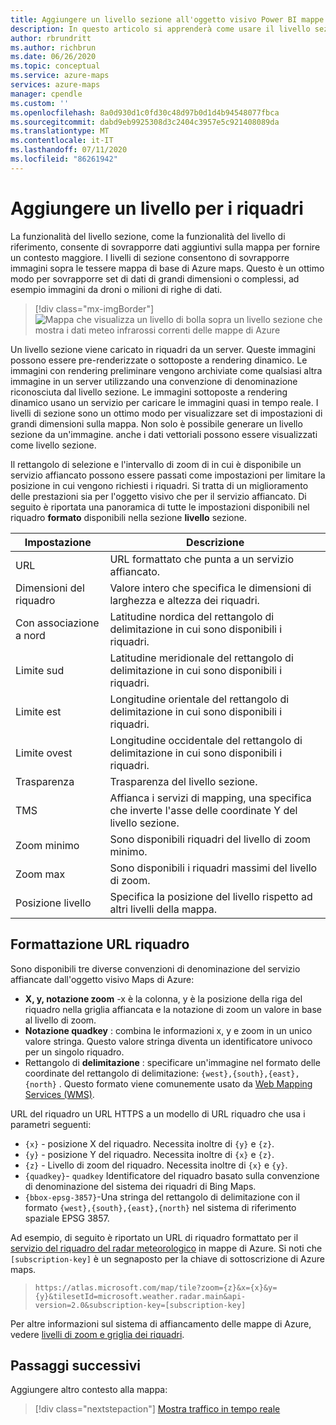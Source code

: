 ```yaml
---
title: Aggiungere un livello sezione all'oggetto visivo Power BI mappe di Azure | Mappe Microsoft Azure
description: In questo articolo si apprenderà come usare il livello sezione nell'oggetto visivo Microsoft Azure Maps per Power BI.
author: rbrundritt
ms.author: richbrun
ms.date: 06/26/2020
ms.topic: conceptual
ms.service: azure-maps
services: azure-maps
manager: cpendle
ms.custom: ''
ms.openlocfilehash: 8a0d930d1c0fd30c48d97b0d1d4b94548077fbca
ms.sourcegitcommit: dabd9eb9925308d3c2404c3957e5c921408089da
ms.translationtype: MT
ms.contentlocale: it-IT
ms.lasthandoff: 07/11/2020
ms.locfileid: "86261942"
---
```

# <a name="add-a-tile-layer"></a>Aggiungere un livello per i riquadri

La funzionalità del livello sezione, come la funzionalità del livello di riferimento, consente di sovrapporre dati aggiuntivi sulla mappa per fornire un contesto maggiore. I livelli di sezione consentono di sovrapporre immagini sopra le tessere mappa di base di Azure maps. Questo è un ottimo modo per sovrapporre set di dati di grandi dimensioni o complessi, ad esempio immagini da droni o milioni di righe di dati.

> [!div class="mx-imgBorder"]
> ![Mappa che visualizza un livello di bolla sopra un livello sezione che mostra i dati meteo infrarossi correnti delle mappe di Azure](media/power-bi-visual/radar-tile-layer-with-bubbles.png)

Un livello sezione viene caricato in riquadri da un server. Queste immagini possono essere pre-renderizzate o sottoposte a rendering dinamico. Le immagini con rendering preliminare vengono archiviate come qualsiasi altra immagine in un server utilizzando una convenzione di denominazione riconosciuta dal livello sezione. Le immagini sottoposte a rendering dinamico usano un servizio per caricare le immagini quasi in tempo reale. I livelli di sezione sono un ottimo modo per visualizzare set di impostazioni di grandi dimensioni sulla mappa. Non solo è possibile generare un livello sezione da un'immagine. anche i dati vettoriali possono essere visualizzati come livello sezione.

Il rettangolo di selezione e l'intervallo di zoom di in cui è disponibile un servizio affiancato possono essere passati come impostazioni per limitare la posizione in cui vengono richiesti i riquadri. Si tratta di un miglioramento delle prestazioni sia per l'oggetto visivo che per il servizio affiancato. Di seguito è riportata una panoramica di tutte le impostazioni disponibili nel riquadro **formato** disponibili nella sezione **livello** sezione.

| Impostazione        | Descrizione   |
|----------------|---------------|
| URL            | URL formattato che punta a un servizio affiancato.  |
| Dimensioni del riquadro      | Valore intero che specifica le dimensioni di larghezza e altezza dei riquadri.   |
| Con associazione a nord    | Latitudine nordica del rettangolo di delimitazione in cui sono disponibili i riquadri. |
| Limite sud    | Latitudine meridionale del rettangolo di delimitazione in cui sono disponibili i riquadri. |
| Limite est     | Longitudine orientale del rettangolo di delimitazione in cui sono disponibili i riquadri.  |
| Limite ovest     | Longitudine occidentale del rettangolo di delimitazione in cui sono disponibili i riquadri.   |
| Trasparenza   | Trasparenza del livello sezione.   |
| TMS         | Affianca i servizi di mapping, una specifica che inverte l'asse delle coordinate Y del livello sezione. |
| Zoom minimo       | Sono disponibili riquadri del livello di zoom minimo. |
| Zoom max       | Sono disponibili i riquadri massimi del livello di zoom.  |
| Posizione livello | Specifica la posizione del livello rispetto ad altri livelli della mappa. |

## <a name="tile-url-formatting"></a>Formattazione URL riquadro

Sono disponibili tre diverse convenzioni di denominazione del servizio affiancate dall'oggetto visivo Maps di Azure:

-   **X, y, notazione zoom** -x è la colonna, y è la posizione della riga del riquadro nella griglia affiancata e la notazione di zoom un valore in base al livello di zoom.
-   **Notazione quadkey** : combina le informazioni x, y e zoom in un unico valore stringa. Questo valore stringa diventa un identificatore univoco per un singolo riquadro.
-   Rettangolo di **delimitazione** : specificare un'immagine nel formato delle coordinate del rettangolo di delimitazione: `{west},{south},{east},{north}` . Questo formato viene comunemente usato da [Web Mapping Services (WMS)](https://www.opengeospatial.org/standards/wms).

URL del riquadro un URL HTTPS a un modello di URL riquadro che usa i parametri seguenti:

-   `{x}` - posizione X del riquadro. Necessita inoltre di `{y}` e `{z}`.
-   `{y}` - posizione Y del riquadro. Necessita inoltre di `{x}` e `{z}`.
-   `{z}` - Livello di zoom del riquadro. Necessita inoltre di `{x}` e `{y}`.
-   `{quadkey}`- `quadkey` Identificatore del riquadro basato sulla convenzione di denominazione del sistema dei riquadri di Bing Maps.
-   `{bbox-epsg-3857}`-Una stringa del rettangolo di delimitazione con il formato `{west},{south},{east},{north}` nel sistema di riferimento spaziale EPSG 3857.

Ad esempio, di seguito è riportato un URL di riquadro formattato per il [servizio del riquadro del radar meteorologico](https://docs.microsoft.com/rest/api/maps/renderv2/getmaptilepreview) in mappe di Azure. Si noti che `[subscription-key]` è un segnaposto per la chiave di sottoscrizione di Azure maps.

> `https://atlas.microsoft.com/map/tile?zoom={z}&x={x}&y={y}&tilesetId=microsoft.weather.radar.main&api-version=2.0&subscription-key=[subscription-key]`

Per altre informazioni sul sistema di affiancamento delle mappe di Azure, vedere [livelli di zoom e griglia dei riquadri](zoom-levels-and-tile-grid.md).

## <a name="next-steps"></a>Passaggi successivi

Aggiungere altro contesto alla mappa:

> [!div class="nextstepaction"]
> [Mostra traffico in tempo reale](power-bi-visual-show-real-time-traffic.md)
